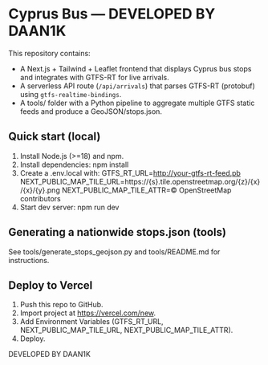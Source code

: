 # Cyprus Bus — DEVELOPED BY DAAN1K

This repository contains:
- A Next.js + Tailwind + Leaflet frontend that displays Cyprus bus stops and integrates with GTFS-RT for live arrivals.
- A serverless API route (`/api/arrivals`) that parses GTFS-RT (protobuf) using `gtfs-realtime-bindings`.
- A tools/ folder with a Python pipeline to aggregate multiple GTFS static feeds and produce a GeoJSON/stops.json.

## Quick start (local)
1. Install Node.js (>=18) and npm.
2. Install dependencies:
   npm install
3. Create a .env.local with:
   GTFS_RT_URL=http://your-gtfs-rt-feed.pb
   NEXT_PUBLIC_MAP_TILE_URL=https://{s}.tile.openstreetmap.org/{z}/{x}/{x}/{y}.png
   NEXT_PUBLIC_MAP_TILE_ATTR=&copy; OpenStreetMap contributors
4. Start dev server:
   npm run dev

## Generating a nationwide stops.json (tools)
See tools/generate_stops_geojson.py and tools/README.md for instructions.

## Deploy to Vercel
1. Push this repo to GitHub.
2. Import project at https://vercel.com/new.
3. Add Environment Variables (GTFS_RT_URL, NEXT_PUBLIC_MAP_TILE_URL, NEXT_PUBLIC_MAP_TILE_ATTR).
4. Deploy.

DEVELOPED BY DAAN1K
